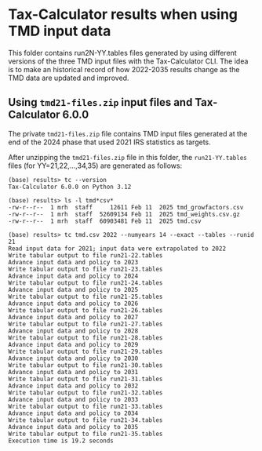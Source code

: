 # Tax-Calculator results when using TMD input data

This folder contains run2N-YY.tables files generated by using
different versions of the three TMD input files with the
Tax-Calculator CLI.  The idea is to make an historical record of how
2022-2035 results change as the TMD data are updated and improved.

## Using `tmd21-files.zip` input files and Tax-Calculator 6.0.0

The private `tmd21-files.zip` file contains TMD input files generated
at the end of the 2024 phase that used 2021 IRS statistics as targets.

After unzipping the `tmd21-files.zip` file in this folder, the
`run21-YY.tables` files (for YY=21,22,...,34,35) are generated as
follows:

```
(base) results> tc --version
Tax-Calculator 6.0.0 on Python 3.12

(base) results> ls -l tmd*csv*
-rw-r--r--  1 mrh  staff     12611 Feb 11  2025 tmd_growfactors.csv
-rw-r--r--  1 mrh  staff  52609134 Feb 11  2025 tmd_weights.csv.gz
-rw-r--r--  1 mrh  staff  60903481 Feb 11  2025 tmd.csv

(base) results> tc tmd.csv 2022 --numyears 14 --exact --tables --runid 21
Read input data for 2021; input data were extrapolated to 2022
Write tabular output to file run21-22.tables
Advance input data and policy to 2023
Write tabular output to file run21-23.tables
Advance input data and policy to 2024
Write tabular output to file run21-24.tables
Advance input data and policy to 2025
Write tabular output to file run21-25.tables
Advance input data and policy to 2026
Write tabular output to file run21-26.tables
Advance input data and policy to 2027
Write tabular output to file run21-27.tables
Advance input data and policy to 2028
Write tabular output to file run21-28.tables
Advance input data and policy to 2029
Write tabular output to file run21-29.tables
Advance input data and policy to 2030
Write tabular output to file run21-30.tables
Advance input data and policy to 2031
Write tabular output to file run21-31.tables
Advance input data and policy to 2032
Write tabular output to file run21-32.tables
Advance input data and policy to 2033
Write tabular output to file run21-33.tables
Advance input data and policy to 2034
Write tabular output to file run21-34.tables
Advance input data and policy to 2035
Write tabular output to file run21-35.tables
Execution time is 19.2 seconds
```
